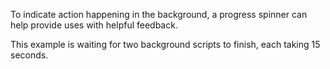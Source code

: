 

To indicate action happening in the background, a progress spinner can help provide uses with helpful feedback.

This example is waiting for two background scripts to finish, each taking 15 seconds.
